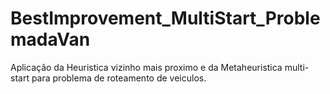 # BestImprovement_MultiStart_ProblemadaVan
Aplicação da Heuristica vizinho mais proximo e da Metaheuristica multi-start para problema de roteamento de veiculos.
